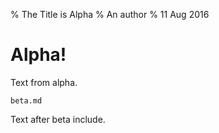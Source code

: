 % The Title is Alpha
% An author
% 11 Aug 2016

# Alpha!

Text from alpha.

```include
beta.md
```

Text after beta include.
